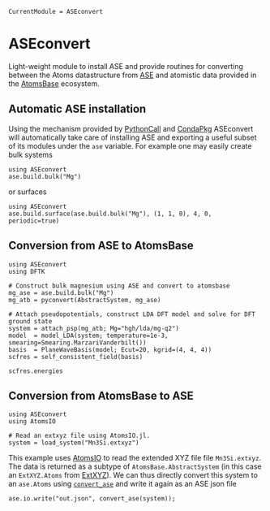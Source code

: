 ```@meta
CurrentModule = ASEconvert
```

# ASEconvert

Light-weight module to install ASE
and provide routines for converting between the Atoms datastructure
from [ASE](https://wiki.fysik.dtu.dk/ase/index.html)
and atomistic data provided in
the [AtomsBase](https://github.com/JuliaMolSim/AtomsBase.jl) ecosystem.

## Automatic ASE installation
Using the mechanism provided by [PythonCall](https://github.com/cjdoris/PythonCall.jl)
and [CondaPkg](https://github.com/cjdoris/CondaPkg.jl) ASEconvert will automatically
take care of installing ASE and exporting a useful subset of its modules under the
`ase` variable. For example one may easily create bulk systems

```@example
using ASEconvert
ase.build.bulk("Mg")
```

or surfaces

```@example
using ASEconvert
ase.build.surface(ase.build.bulk("Mg"), (1, 1, 0), 4, 0, periodic=true)
```

## Conversion from ASE to AtomsBase

```@example dftk
using ASEconvert
using DFTK

# Construct bulk magnesium using ASE and convert to atomsbase
mg_ase = ase.build.bulk("Mg")
mg_atb = pyconvert(AbstractSystem, mg_ase)
```

```@example dftk
# Attach pseudopotentials, construct LDA DFT model and solve for DFT ground state
system = attach_psp(mg_atb; Mg="hgh/lda/mg-q2")
model  = model_LDA(system; temperature=1e-3, smearing=Smearing.MarzariVanderbilt())
basis  = PlaneWaveBasis(model; Ecut=20, kgrid=(4, 4, 4))
scfres = self_consistent_field(basis)

scfres.energies
```

## Conversion from AtomsBase to ASE

```@example extxyz
using ASEconvert
using AtomsIO

# Read an extxyz file using AtomsIO.jl.
system = load_system("Mn3Si.extxyz")
```

This example uses [AtomsIO](https://github.com/mfherbst/AtomsIO.jl)
to read the extended XYZ file file `Mn3Si.extxyz`. The data is returned
as a subtype of `AtomsBase.AbstractSystem`
(in this case an `ExtXYZ.Atoms` from [ExtXYZ](https://github.com/libAtoms/ExtXYZ.jl)).
We can thus directly convert this system to an `ase.Atoms` using [`convert_ase`](@ref)
and write it again as an ASE json file

```@example extxyz
ase.io.write("out.json", convert_ase(system));
```
